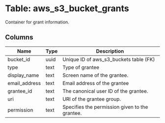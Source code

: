 
# Table: aws_s3_bucket_grants
Container for grant information.
## Columns
| Name        | Type           | Description  |
| ------------- | ------------- | -----  |
|bucket_id|uuid|Unique ID of aws_s3_buckets table (FK)|
|type|text|Type of grantee  |
|display_name|text|Screen name of the grantee.|
|email_address|text|Email address of the grantee|
|grantee_id|text|The canonical user ID of the grantee.|
|uri|text|URI of the grantee group.|
|permission|text|Specifies the permission given to the grantee.|
